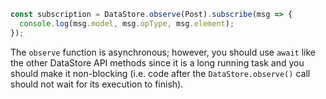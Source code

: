 ```js
const subscription = DataStore.observe(Post).subscribe(msg => {
  console.log(msg.model, msg.opType, msg.element);
});
```

<amplify-callout>

The `observe` function is asynchronous; however, you should use `await` like the other DataStore API methods since it is a long running task and you should make it non-blocking (i.e. code after the `DataStore.observe()` call should not wait for its execution to finish).

</amplify-callout>

